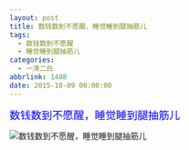 ```yaml
---
layout: post
title: 数钱数到不愿醒，睡觉睡到腿抽筋儿
tags:
  - 数钱数到不愿醒
  - 睡觉睡到腿抽筋儿
categories:
  - 一清二白
abbrlink: 1488
date: 2015-10-09 00:00:00
---
```


<!-- build time:Sat Jun 23 2018 12:05:16 GMT+0800 (中国标准时间) -->

<span style="color:#00f;font-size:14pt">数钱数到不愿醒，睡觉睡到腿抽筋儿</span>

![数钱数到不愿醒，睡觉睡到腿抽筋儿](http://image.bmqy.net/uploads/2015/10/2015100914295636-300x195.jpg "数钱数到不愿醒，睡觉睡到腿抽筋儿")
<!-- rebuild by neat -->